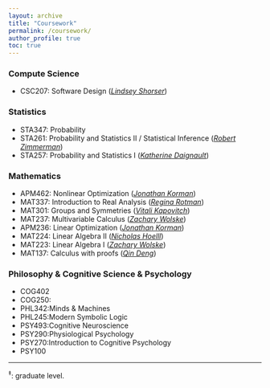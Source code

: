 ```yaml
---
layout: archive
title: "Coursework"
permalink: /coursework/
author_profile: true
toc: true
---
```



<style>
    ul {
      margin-bottom: 0;
    }
</style>

### Compute Science

- CSC207: Software Design ([*Lindsey Shorser*](http://www.math.toronto.edu/cms/people/faculty/shorser-lindsey/))

### Statistics

- STA347: Probability
- STA261: Probability and Statistics II / Statistical Inference ([*Robert Zimmerman*](https://www.statistics.utoronto.ca/people/directories/graduate-students/robert-zimmerman))
- STA257: Probability and Statistics I ([*Katherine Daignault*](https://www.statistics.utoronto.ca/people/directories/all-faculty/katherine-daignault))

### Mathematics
- APM462: Nonlinear Optimization ([*Jonathan Korman*](https://www.math.toronto.edu/jkorman/))
- MAT337: Introduction to Real Analysis ([*Regina Rotman*](http://www.math.toronto.edu/rina/))
- MAT301: Groups and Symmetries ([*Vitali Kapovitch*](http://www.math.toronto.edu/vtk/))
- MAT237: Multivariable Calculus ([*Zachary Wolske*](https://www.math.toronto.edu/cms/people/faculty/wolske-zackary/))
- APM236: Linear Optimization ([*Jonathan Korman*](https://www.math.toronto.edu/jkorman/))
- MAT224: Linear Algebra II ([*Nicholas Hoelll*](http://www.math.toronto.edu/nhoell/))
- MAT223: Linear Algebra I ([*Zachary Wolske*](https://www.math.toronto.edu/cms/people/faculty/wolske-zackary/))
- MAT137: Calculus with proofs ([*Qin Deng*](http://www.math.toronto.edu/dengqin/))

### Philosophy & Cognitive Science & Psychology
- COG402
- COG250:
- PHL342:Minds & Machines
- PHL245:Modern Symbolic Logic
- PSY493:Cognitive Neuroscience
- PSY290:Physiological Psychology
- PSY270:Introduction to Cognitive Psychology
- PSY100

---

<sup>‡</sup>: graduate level.
